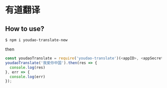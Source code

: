 # 有道翻译

## How to use?

```shell
$ npm i youdao-translate-new
```

then

```js
const youdaoTranslate = require('youdao-translate')(<appID>, <appSecret>);
youdaoTranslate('我爱你中国').then(res => {
  console.log(res)
}, err => {
  console.log(err)
});
```

